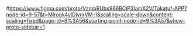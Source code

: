 #https://www.figma.com/proto/VzmbRUbx966BCjP3IamX2V/Takatuf-APP?node-id=9-57&t=Mlrogk4ylDjyrxVM-1&scaling=scale-down&content-scaling=fixed&page-id=8%3A56&starting-point-node-id=9%3A57&show-proto-sidebar=1
